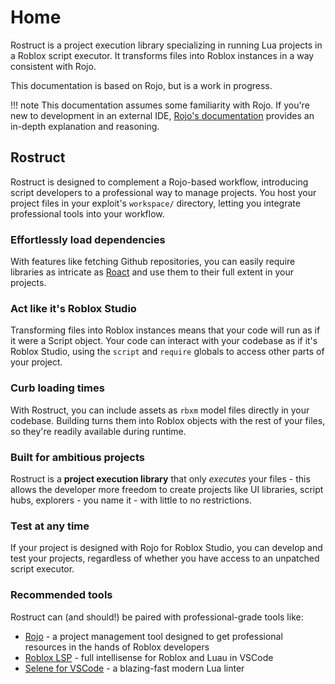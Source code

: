 # Home
Rostruct is a project execution library specializing in running Lua projects in a Roblox script executor. It transforms files into Roblox instances in a way consistent with Rojo.

This documentation is based on Rojo, but is a work in progress.

!!! note
	This documentation assumes some familiarity with Rojo. If you're new to development in an external IDE, [Rojo's documentation](https://rojo.space/docs/) provides an in-depth explanation and reasoning.

## Rostruct
Rostruct is designed to complement a Rojo-based workflow, introducing script developers to a professional way to manage projects. You host your project files in your exploit's `workspace/` directory, letting you integrate professional tools into your workflow.

### Effortlessly load dependencies
With features like fetching Github repositories, you can easily require libraries as intricate as [Roact](https://github.com/Roblox/roact/) and use them to their full extent in your projects.

### Act like it's Roblox Studio
Transforming files into Roblox instances means that your code will run as if it were a Script object. Your code can interact with your codebase as if it's Roblox Studio, using the `script` and `require` globals to access other parts of your project.

### Curb loading times
With Rostruct, you can include assets as `rbxm` model files directly in your codebase. Building turns them into Roblox objects with the rest of your files, so they're readily available during runtime.

### Built for ambitious projects
Rostruct is a **project execution library** that only *executes* your files - this allows the developer more freedom to create projects like UI libraries, script hubs, explorers - you name it - with little to no restrictions.

### Test at any time
If your project is designed with Rojo for Roblox Studio, you can develop and test your projects, regardless of whether you have access to an unpatched script executor.

### Recommended tools
Rostruct can (and should!) be paired with professional-grade tools like:

* [Rojo](https://rojo.space/docs/) - a project management tool designed to get professional resources in the hands of Roblox developers
* [Roblox LSP](https://devforum.roblox.com/t/roblox-lsp-full-intellisense-for-roblox-and-luau/717745) - full intellisense for Roblox and Luau in VSCode
* [Selene for VSCode](https://marketplace.visualstudio.com/items?itemName=Kampfkarren.selene-vscode) - a blazing-fast modern Lua linter
